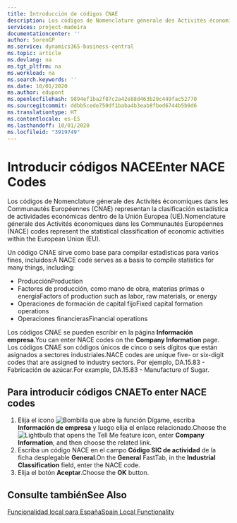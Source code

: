 ```yaml
---
title: Introducción de códigos CNAE
description: Los códigos de Nomenclature génerale des Activités économiques dans les Communautés Européennes (CNAE) representan la clasificación estadística de actividades económicas dentro de la Unión Europea (UE).
services: project-madeira
documentationcenter: ''
author: SorenGP
ms.service: dynamics365-business-central
ms.topic: article
ms.devlang: na
ms.tgt_pltfrm: na
ms.workload: na
ms.search.keywords: ''
ms.date: 10/01/2020
ms.author: edupont
ms.openlocfilehash: 9894ef1ba2f87c2a42e88d463b29c449fac52770
ms.sourcegitcommit: ddbb5cede750df1baba4b3eab8fbed6744b5b9d6
ms.translationtype: HT
ms.contentlocale: es-ES
ms.lasthandoff: 10/01/2020
ms.locfileid: "3919749"
---
```

# <a name="enter-nace-codes"></a><span data-ttu-id="7d258-103">Introducir códigos NACE</span><span class="sxs-lookup"><span data-stu-id="7d258-103">Enter NACE Codes</span></span>
<span data-ttu-id="7d258-104">Los códigos de Nomenclature génerale des Activités économiques dans les Communautés Européennes (CNAE) representan la clasificación estadística de actividades económicas dentro de la Unión Europea (UE).</span><span class="sxs-lookup"><span data-stu-id="7d258-104">Nomenclature génerale des Activités économiques dans les Communautés Européennes (NACE) codes represent the statistical classification of economic activities within the European Union (EU).</span></span>  

<span data-ttu-id="7d258-105">Un código CNAE sirve como base para compilar estadísticas para varios fines, incluidos:</span><span class="sxs-lookup"><span data-stu-id="7d258-105">A NACE code serves as a basis to compile statistics for many things, including:</span></span>  

- <span data-ttu-id="7d258-106">Producción</span><span class="sxs-lookup"><span data-stu-id="7d258-106">Production</span></span>  
- <span data-ttu-id="7d258-107">Factores de producción, como mano de obra, materias primas o energía</span><span class="sxs-lookup"><span data-stu-id="7d258-107">Factors of production such as labor, raw materials, or energy</span></span>  
- <span data-ttu-id="7d258-108">Operaciones de formación de capital fijo</span><span class="sxs-lookup"><span data-stu-id="7d258-108">Fixed capital formation operations</span></span>  
- <span data-ttu-id="7d258-109">Operaciones financieras</span><span class="sxs-lookup"><span data-stu-id="7d258-109">Financial operations</span></span>  

<span data-ttu-id="7d258-110">Los códigos CNAE se pueden escribir en la página **Información empresa**.</span><span class="sxs-lookup"><span data-stu-id="7d258-110">You can enter NACE codes on the **Company Information** page.</span></span> <span data-ttu-id="7d258-111">Los códigos CNAE son códigos únicos de cinco o seis dígitos que están asignados a sectores industriales.</span><span class="sxs-lookup"><span data-stu-id="7d258-111">NACE codes are unique five- or six-digit codes that are assigned to industry sectors.</span></span> <span data-ttu-id="7d258-112">Por ejemplo, DA.15.83 - Fabricación de azúcar.</span><span class="sxs-lookup"><span data-stu-id="7d258-112">For example, DA.15.83 - Manufacture of Sugar.</span></span>  

## <a name="to-enter-nace-codes"></a><span data-ttu-id="7d258-113">Para introducir códigos CNAE</span><span class="sxs-lookup"><span data-stu-id="7d258-113">To enter NACE codes</span></span>  

1.  <span data-ttu-id="7d258-114">Elija el icono ![Bombilla que abre la función Dígame](../../media/ui-search/search_small.png "Dígame qué desea hacer"), escriba **Información de empresa** y luego elija el enlace relacionado.</span><span class="sxs-lookup"><span data-stu-id="7d258-114">Choose the ![Lightbulb that opens the Tell Me feature](../../media/ui-search/search_small.png "Tell me what you want to do") icon, enter **Company Information**, and then choose the related link.</span></span>  
2.  <span data-ttu-id="7d258-115">Escriba un código NACE en el campo **Código SIC de actividad** de la ficha desplegable **General**.</span><span class="sxs-lookup"><span data-stu-id="7d258-115">On the **General** FastTab, in the **Industrial Classification** field, enter the NACE code.</span></span>  
3.  <span data-ttu-id="7d258-116">Elija el botón **Aceptar**.</span><span class="sxs-lookup"><span data-stu-id="7d258-116">Choose the **OK** button.</span></span>  

## <a name="see-also"></a><span data-ttu-id="7d258-117">Consulte también</span><span class="sxs-lookup"><span data-stu-id="7d258-117">See Also</span></span>  
 [<span data-ttu-id="7d258-118">Funcionalidad local para España</span><span class="sxs-lookup"><span data-stu-id="7d258-118">Spain Local Functionality</span></span>](spain-local-functionality.md)
